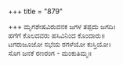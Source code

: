 +++
title = "879"

+++
ಮೃಗಶೇಷವಿರುವನಕ ಜಗಳ ತಪ್ಪದು ಜಗದಿ।  
ಹಗೆಗೆ ಕೊಲದವರು ಹಸಿವಿನಿಂದ ಕೊಂದಾರು॥  
ಟಗರುಜೂಜೋ ಸಭೆಯ ರಗಳೆಯೋ ಕುಸ್ತಿಯೋ।  
ಸೊಗ ಜನಕೆ ರಣರಂಗ - ಮಂಕುತಿಮ್ಮ॥  
